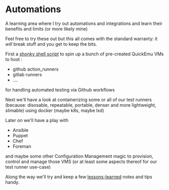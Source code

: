 # Automations
A learning area where I try out automations and integrations and learn their benefits and limits (or more likely mine)

Feel free to try these out but this all comes with the standard warranty: it _will_ break stuff and you get to keep the bits.


First a [shonky shell script](quickemu/runtestvms.sh) to spin up a bunch of pre-created QuickEmu VMs to host :

 * github action_runners
 * gitlab runners
 * ....

 for handling automated testing via Github workflows

Next we'll have a look at containerizing some or all of our test runners (because: disosable, repeatable, portable, denser and more lightweight, slimable) using docker (maybe k8s, maybe lxd)

Later on we'll have a play with

* Ansible
* Puppet
* Chef
* Foreman

and maybe some other Configuration Management magic to provision, control and manage those VMS (or at least some aspects thereof for our test runner use-case)

Along the way we'll try and keep a few [lessons-learned](lessons.md) notes and tips handy.